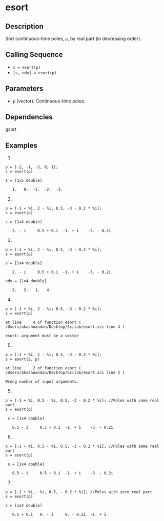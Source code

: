 # esort

## Description
Sort continuous-time poles, `p`, by real part (in decreasing order).

## Calling Sequence
- `s = esort(p)`
- `[s, ndx] = esort(p)`

## Parameters
- `p` (vector): Continuous-time poles.

## Dependencies
gsort

## Examples
1.
```
p = [-2, -1, -3, 0, 1];
s = esort(p)
```
```
s = [1x5 double]

   1.   0.  -1.  -2.  -3.
```
2.
```
p = [-1 + %i, 2 - %i, 0.5, -3 - 0.2 * %i];
s = esort(p)
```
```
s = [1x4 double]

   2. - i     0.5 + 0.i  -1. + i    -3. - 0.2i
```
3.
```
p = [-1 + %i, 2 - %i, 0.5, -3 - 0.2 * %i];
s = esort(p)
```
```
s = [1x4 double]

   2. - i     0.5 + 0.i  -1. + i    -3. - 0.2i

ndx = [1x4 double]

   2.   3.   1.   4.
```
4.
```
p = [-1 + %i, 2 - %i; 0.5, -3 - 0.2 * %i];
s = esort(p)
```
```
at line     4 of function esort ( /Users/akashnandan/Desktop/Scilab/esort.sci line 4 )

esort: argument must be a vector
```
5.
```
p = [-1 + %i, 2 - %i; 0.5, -3 - 0.2 * %i];
s = esort(p, p)
```
```
at line     2 of function esort ( /Users/akashnandan/Desktop/Scilab/esort.sci line 2 )

Wrong number of input arguments.
```
5.
```
p = [-1 + %i, 0.5 - %i, 0.5, -3 - 0.2 * %i]; //Poles with same real part
s = esort(p)
```
```
 s = [1x4 double]

   0.5 - i     0.5 + 0.i  -1. + i    -3. - 0.2i
```
6.
```
p = [-1 + %i, 0.5 - %i, 0.5, -3 - 0.2 * %i]; //Poles with same real part
s = esort(p)
```
```
 s = [1x4 double]

   0.5 - i     0.5 + 0.i  -1. + i    -3. - 0.2i
```
7.
```
p = [-1 + %i,- %i, 0.5, - 0.2 * %i]; //Poles with zero real part
s = esort(p)
```
```
s = [1x4 double]

   0.5 + 0.i   0. - i     0. - 0.2i  -1. + i  
```
